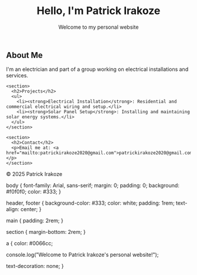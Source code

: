 <!DOCTYPE html>
<html lang="en">
<head>
  <meta charset="UTF-8" />
  <meta name="viewport" content="width=device-width, initial-scale=1.0"/>
  <title>Patrick Irakoze | Electrician</title>
  <link rel="stylesheet" href="style.css" />
</head>
<body>
  <header>
    <h1>Hello, I'm Patrick Irakoze</h1>
    <p>Welcome to my personal website</p>
  </header>

  <main>
    <section>
      <h2>About Me</h2>
      <p>I'm an electrician and part of a group working on electrical installations and services.</p>
    </section>

    <section>
      <h2>Projects</h2>
      <ul>
        <li><strong>Electrical Installation</strong>: Residential and commercial electrical wiring and setup.</li>
        <li><strong>Solar Panel Setup</strong>: Installing and maintaining solar energy systems.</li>
      </ul>
    </section>

    <section>
      <h2>Contact</h2>
      <p>Email me at: <a href="mailto:patrickirakoze2020@gmail.com">patrickirakoze2020@gmail.com</a></p>
    </section>
  </main>

  <footer>
    <p>&copy; 2025 Patrick Irakoze</p>
  </footer>

  body {
  font-family: Arial, sans-serif;
  margin: 0;
  padding: 0;
  background: #f0f0f0;
  color: #333;
}

header, footer {
  background-color: #333;
  color: white;
  padding: 1rem;
  text-align: center;
}

main {
  padding: 2rem;
}

section {
  margin-bottom: 2rem;
}

a {
  color: #0066cc;

  console.log("Welcome to Patrick Irakoze's personal website!");

  text-decoration: none;
}

</body>
</html>
